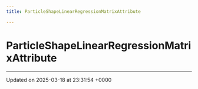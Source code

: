```yaml
---
title: ParticleShapeLinearRegressionMatrixAttribute

---
```


# ParticleShapeLinearRegressionMatrixAttribute





-------------------------------

Updated on 2025-03-18 at 23:31:54 +0000